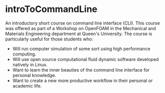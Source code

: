 # introToCommandLine
An introductory short course on command line interface (CLI).
This course was offered as part of a Workshop on OpenFOAM in the Mechanical and Materials Engineering department at Queen's University.
The course is particularly useful for those students who:
- Will run computer simulation of some sort using high performance computing.
- Will use open source computational fluid dynamic software developed natively in Linux.
- Want to learn the inner beauties of the command line interface for personal knowledge.
- Want to create a new more productive workflow in their personal or academic life.

